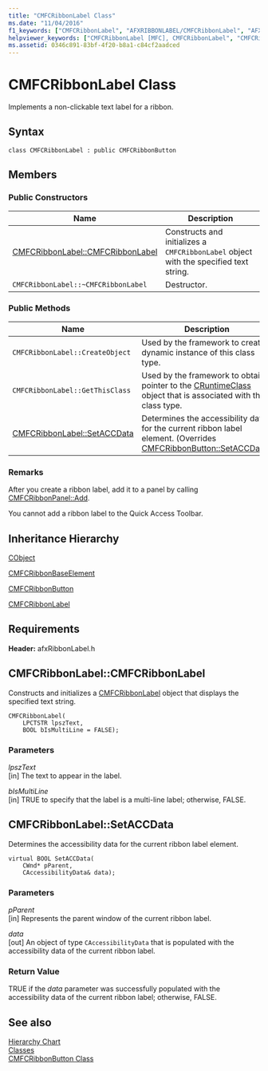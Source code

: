 ```yaml
---
title: "CMFCRibbonLabel Class"
ms.date: "11/04/2016"
f1_keywords: ["CMFCRibbonLabel", "AFXRIBBONLABEL/CMFCRibbonLabel", "AFXRIBBONLABEL/CMFCRibbonLabel::CMFCRibbonLabel", "AFXRIBBONLABEL/CMFCRibbonLabel::SetACCData"]
helpviewer_keywords: ["CMFCRibbonLabel [MFC], CMFCRibbonLabel", "CMFCRibbonLabel [MFC], SetACCData"]
ms.assetid: 0346c891-83bf-4f20-b8a1-c84cf2aadced
---
```

# CMFCRibbonLabel Class

Implements a non-clickable text label for a ribbon.

## Syntax

```
class CMFCRibbonLabel : public CMFCRibbonButton
```

## Members

### Public Constructors

|Name|Description|
|----------|-----------------|
|[CMFCRibbonLabel::CMFCRibbonLabel](#cmfcribbonlabel)|Constructs and initializes a `CMFCRibbonLabel` object with the specified text string.|
|`CMFCRibbonLabel::~CMFCRibbonLabel`|Destructor.|

### Public Methods

|Name|Description|
|----------|-----------------|
|`CMFCRibbonLabel::CreateObject`|Used by the framework to create a dynamic instance of this class type.|
|`CMFCRibbonLabel::GetThisClass`|Used by the framework to obtain a pointer to the [CRuntimeClass](../../mfc/reference/cruntimeclass-structure.md) object that is associated with this class type.|
|[CMFCRibbonLabel::SetACCData](#setaccdata)|Determines the accessibility data for the current ribbon label element. (Overrides [CMFCRibbonButton::SetACCData](../../mfc/reference/cmfcribbonbutton-class.md#setaccdata).)|

### Remarks

After you create a ribbon label, add it to a panel by calling [CMFCRibbonPanel::Add](../../mfc/reference/cmfcribbonpanel-class.md#add).

You cannot add a ribbon label to the Quick Access Toolbar.

## Inheritance Hierarchy

[CObject](../../mfc/reference/cobject-class.md)

[CMFCRibbonBaseElement](../../mfc/reference/cmfcribbonbaseelement-class.md)

[CMFCRibbonButton](../../mfc/reference/cmfcribbonbutton-class.md)

[CMFCRibbonLabel](../../mfc/reference/cmfcribbonlabel-class.md)

## Requirements

**Header:** afxRibbonLabel.h

## <a name="cmfcribbonlabel"></a>  CMFCRibbonLabel::CMFCRibbonLabel

Constructs and initializes a [CMFCRibbonLabel](../../mfc/reference/cmfcribbonlabel-class.md) object that displays the specified text string.

```
CMFCRibbonLabel(
    LPCTSTR lpszText,
    BOOL bIsMultiLine = FALSE);
```

### Parameters

*lpszText*<br/>
[in] The text to appear in the label.

*bIsMultiLine*<br/>
[in] TRUE to specify that the label is a multi-line label; otherwise, FALSE.

## <a name="setaccdata"></a>  CMFCRibbonLabel::SetACCData

Determines the accessibility data for the current ribbon label element.

```
virtual BOOL SetACCData(
    CWnd* pParent,
    CAccessibilityData& data);
```

### Parameters

*pParent*<br/>
[in] Represents the parent window of the current ribbon label.

*data*<br/>
[out] An object of type `CAccessibilityData` that is populated with the accessibility data of the current ribbon label.

### Return Value

TRUE if the *data* parameter was successfully populated with the accessibility data of the current ribbon label; otherwise, FALSE.

## See also

[Hierarchy Chart](../../mfc/hierarchy-chart.md)<br/>
[Classes](../../mfc/reference/mfc-classes.md)<br/>
[CMFCRibbonButton Class](../../mfc/reference/cmfcribbonbutton-class.md)
